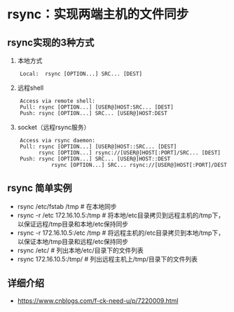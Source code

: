 # rsync：实现两端主机的文件同步

## rsync实现的3种方式

1. 本地方式
```  
    Local:  rsync [OPTION...] SRC... [DEST] 
```
 
2. 远程shell
``` 
    Access via remote shell:
	Pull: rsync [OPTION...] [USER@]HOST:SRC... [DEST]
	Push: rsync [OPTION...] SRC... [USER@]HOST:DEST 
```
  
3. socket（远程rsync服务）	
``` 
    Access via rsync daemon:
	Pull: rsync [OPTION...] [USER@]HOST::SRC... [DEST]
	      rsync [OPTION...] rsync://[USER@]HOST[:PORT]/SRC... [DEST]
	Push: rsync [OPTION...] SRC... [USER@]HOST::DEST
              rsync [OPTION...] SRC... rsync://[USER@]HOST[:PORT]/DEST 
```
		

## rsync 简单实例
- rsync /etc/fstab /tmp                # 在本地同步
- rsync -r /etc 172.16.10.5:/tmp       # 将本地/etc目录拷贝到远程主机的/tmp下，以保证远程/tmp目录和本地/etc保持同步
- rsync -r 172.16.10.5:/etc /tmp       # 将远程主机的/etc目录拷贝到本地/tmp下，以保证本地/tmp目录和远程/etc保持同步
- rsync /etc/                          # 列出本地/etc/目录下的文件列表
- rsync 172.16.10.5:/tmp/              # 列出远程主机上/tmp/目录下的文件列表

## 详细介绍 
- https://www.cnblogs.com/f-ck-need-u/p/7220009.html
